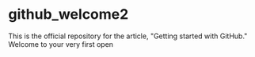 # github_welcome2
This is the official repository for the article, "Getting started with GitHub." Welcome to your very first open

